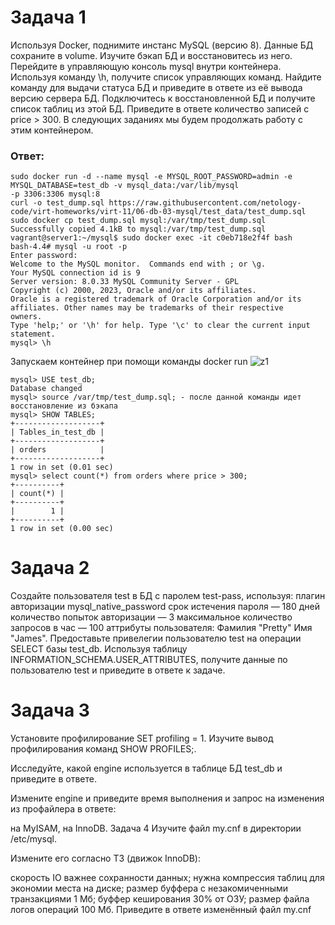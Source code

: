 # Задача 1
Используя Docker, поднимите инстанс MySQL (версию 8). Данные БД сохраните в volume.
Изучите бэкап БД и восстановитесь из него.
Перейдите в управляющую консоль mysql внутри контейнера.
Используя команду \h, получите список управляющих команд.
Найдите команду для выдачи статуса БД и приведите в ответе из её вывода версию сервера БД.
Подключитесь к восстановленной БД и получите список таблиц из этой БД.
Приведите в ответе количество записей с price > 300.
В следующих заданиях мы будем продолжать работу с этим контейнером.
### Ответ:
```
sudo docker run -d --name mysql -e MYSQL_ROOT_PASSWORD=admin -e MYSQL_DATABASE=test_db -v mysql_data:/var/lib/mysql
-p 3306:3306 mysql:8
curl -o test_dump.sql https://raw.githubusercontent.com/netology-code/virt-homeworks/virt-11/06-db-03-mysql/test_data/test_dump.sql
sudo docker cp test_dump.sql mysql:/var/tmp/test_dump.sql
Successfully copied 4.1kB to mysql:/var/tmp/test_dump.sql
vagrant@server1:~/mysql$ sudo docker exec -it c0eb718e2f4f bash
bash-4.4# mysql -u root -p
Enter password:
Welcome to the MySQL monitor.  Commands end with ; or \g.
Your MySQL connection id is 9
Server version: 8.0.33 MySQL Community Server - GPL
Copyright (c) 2000, 2023, Oracle and/or its affiliates.
Oracle is a registered trademark of Oracle Corporation and/or its
affiliates. Other names may be trademarks of their respective
owners.
Type 'help;' or '\h' for help. Type '\c' to clear the current input statement.
mysql> \h
```
Запускаем контейнер при помощи команды docker run
![z1]()
```
mysql> USE test_db;
Database changed
mysql> source /var/tmp/test_dump.sql; - после данной команды идет восстановление из бэкапа
mysql> SHOW TABLES;
+-------------------+
| Tables_in_test_db |
+-------------------+
| orders            |
+-------------------+
1 row in set (0.01 sec)
mysql> select count(*) from orders where price > 300;
+----------+
| count(*) |
+----------+
|        1 |
+----------+
1 row in set (0.00 sec)
```




# Задача 2
Создайте пользователя test в БД c паролем test-pass, используя:
плагин авторизации mysql_native_password
срок истечения пароля — 180 дней
количество попыток авторизации — 3
максимальное количество запросов в час — 100
аттрибуты пользователя:
Фамилия "Pretty"
Имя "James".
Предоставьте привелегии пользователю test на операции SELECT базы test_db.
Используя таблицу INFORMATION_SCHEMA.USER_ATTRIBUTES, получите данные по пользователю test и приведите в ответе к задаче.

# Задача 3
Установите профилирование SET profiling = 1. Изучите вывод профилирования команд SHOW PROFILES;.

Исследуйте, какой engine используется в таблице БД test_db и приведите в ответе.

Измените engine и приведите время выполнения и запрос на изменения из профайлера в ответе:

на MyISAM,
на InnoDB.
Задача 4
Изучите файл my.cnf в директории /etc/mysql.

Измените его согласно ТЗ (движок InnoDB):

скорость IO важнее сохранности данных;
нужна компрессия таблиц для экономии места на диске;
размер буффера с незакомиченными транзакциями 1 Мб;
буффер кеширования 30% от ОЗУ;
размер файла логов операций 100 Мб.
Приведите в ответе изменённый файл my.cnf
